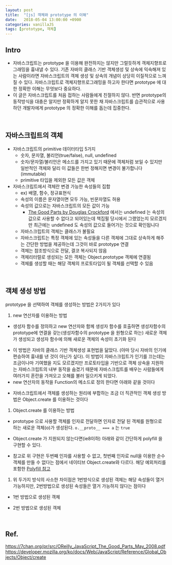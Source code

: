 ```yaml
---
layout: post
title:  "[js] 객체와 prototype 의 이해"
date:   2018-05-04 13:00:00 +0900
categories: vanillaJS
tags: [prototype, 객체]
---
```


Intro
---
* 자바스크립트는 prototype 을 이용해 완전하지는 않지만 그럴듯하게 객체지향프로그래밍을 흉내낼 수 있다. 기존 자바의 클래스 기반 객체생성 및 상속에 익숙해져 있는 사람이라면 자바스크립트의 객체 생성 및 상속의 개념이 상당히 이질적으로 느껴질 수 있다. 자바스크립트로 객체지향프로그래밍을 하고자 한다면 prototype 에 대한 정확한 이해는 무엇보다 중요하다.
* 이 글은 자바스크립트를 처음 접하는 사람들에게 친절하지 않다. 반면 prototype의 동작방식을 대충은 알지만 정확하게 알지 못한 채 자바스크립트를 습관적으로 사용하던 개발자에게 prototype 의 정확한 이해를 돕는데 집중한다.

<br/>

자바스크립트의 객체
---
* 자바스크립트의 primitive 데이터타입 5가지
  * 숫자, 문자열, 불리언(true/false), null, undefined
  * 숫자/문자열/불리언은 메소드를 가지고 있기 때문에 객체처럼 보일 수 있지만 일반적인 객체와 달리 이 값들은 한번 정해지면 변경이 불가합니다(immutable)
  * primitive 타입을 제외한 모든 값은 객체
* 자바스크립트에서 객체란 변경 가능한 속성들의 집합
  * ex) 배열, 함수, 정규표현식
  * 속성의 이름은 문자열이면 모두 가능, 빈문자열도 허용
  * 속성의 값으로는 자바스크립트의 모든 값이 가능
    * [The Good Parts
by Douglas Crockford][1] 에서는 undefined 는 속성의 값으로 사용할 수 없다고 되어있는데 책집필 당시에서 그랬었는지 모르겠지만 최근에는 undefined 도 속성의 값으로 들어가는 것으로 확인됩니다
  * 자바스크립트의 객체는 클래스가 불필요
  * 자바스크립트는 특정 객체에 있는 속성들을 다른 객체에 그대로 상속하게 해주는 간단한 방법을 제공하는데 그것이 바로 prototype 연결
  * 객체는 참조방식으로 전달, 결코 복사되지 않음
  * 객체리터럴로 생성되는 모든 객체는 Object.prototype 객체에 연결됨
  * 객체를 생성할 때는 해당 객체의 프로토타입이 될 객체를 선택할 수 있음


<br>

객체 생성 방법
---
prototype 을 선택하여 객체를 생성하는 방법은 2가지가 있다
1. new 연산자를 이용하는 방법
  * 생성자 함수를 정의하고 new 연산자와 함께 생성자 함수를 호출하면 생성자함수의 prototype에 연결을 갖는(생성자함수의 prototype 을 원형으로 하는) 새로운 객체가 생성되고 생성자 함수에 의해 새로운 객체의 속성이 초기화 된다
  <script src="https://gist.github.com/min9nim/7a384c89b085ac41ab72f53e0b5c19fb.js"></script>
  * 이 방법은 자바의 클래스 기반 객체생성 표현법을 닮았다. (아마 당시 자바의 인기에 편승하여 흉내를 낸 것이 아닌가 싶다). 이 방법이 자바스크립트가 인기를 끄는데는 조금이나마 기여했을 지도 모르겠지만 프로토타입을 기반으로 객체 상속을 지원하는 자바스크립트의 내부 동작을 숨겼기 때문에 자바스크립트를 배우는 사람들에게 여러가지 혼란을 가져오고 오해를 불러 일으키게 되었다.
  * new 연산자의 동작을 Function의 메소드로 정의 한다면 아래와 같을 것이다
  <script src="https://gist.github.com/min9nim/72fd726a2ff9f6b8d61ad8c534a4a756.js"></script>
  * 자바스크립트에서 객체를 생성하는 원리에 부합하는 조금 더 직관적인 객체 생성 방법은 Object.create 를 이용하는 것이다
  


1. Object.create 를 이용하는 방법
  * prototype 으로 사용할 객체를 인자로 전달하면 인자로 전달 된 객체를 원형으로 하는 새로운 객체(o)가 생성된다. `o.__proto__ === a` 는 `true`
  <script src="https://gist.github.com/min9nim/5cf5cd11463c79bc3de2f9039c8b2e76.js"></script>
  * Object.create 가 지원되지 않는다면(ie8이하) 아래와 같이 간단하게 polyfill 을 구현할 수 있다.
  <script src="https://gist.github.com/min9nim/02f40a241014c6f13e0337cac84cb9f0.js"></script>
  * 참고로 위 구현은 두번째 인자를 사용할 수 없고, 첫번째 인자로 null을 이용한 순수객체를 만들 수 없다는 점에서 네이티브 Object.create와 다르다. 해당 예외처리를 포함한 [Polyfill 참고][2]

1. 위 두가지 방식의 사소한 차이점은 1번방식으로 생성된 객체는 해당 속성들이 열거 가능하지만, 2번방법으로 생성된 속성들은 열거 가능하지 않다는 점이다
  * 1번 방법으로 생성된 객체
  <script src="https://gist.github.com/min9nim/a6ab5bd9563bca5dd35671f64b67a258.js"></script>
  * 2번 방법으로 생성된 객체
  <script src="https://gist.github.com/min9nim/6eb131fd72ec002edfa075e7e2154aea.js"></script>




<br/>


Ref.
---
<https://7chan.org/pr/src/OReilly_JavaScript_The_Good_Parts_May_2008.pdf>
<https://developer.mozilla.org/ko/docs/Web/JavaScript/Reference/Global_Objects/Object/create>



[1]: https://7chan.org/pr/src/OReilly_JavaScript_The_Good_Parts_May_2008.pdf
[2]: https://developer.mozilla.org/en-US/docs/Web/JavaScript/Reference/Global_Objects/Object/create#Polyfill

